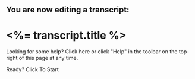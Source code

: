## You are now editing a transcript:
# <%= transcript.title %>

Looking for some help? <a data-modal="tutorial_edit" class="modal-invoke">Click here</a> or click "Help" in the toolbar on the top-right of this page at any time.

<p class="text-center"><a class="button large start-play">Ready? Click To Start</a></p>
